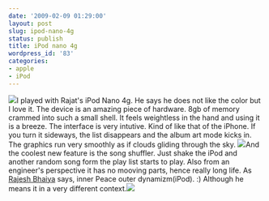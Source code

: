 ```yaml
---
date: '2009-02-09 01:29:00'
layout: post
slug: ipod-nano-4g
status: publish
title: iPod nano 4g
wordpress_id: '83'
categories:
- apple
- iPod
---
```


[![](http://1.bp.blogspot.com/_BQ0a8k-GX20/SY8zqMtHRaI/AAAAAAAACMU/aj7Zxl1g-PA/s400/IMG_0374.jpg)](http://1.bp.blogspot.com/_BQ0a8k-GX20/SY8zqMtHRaI/AAAAAAAACMU/aj7Zxl1g-PA/s1600-h/IMG_0374.jpg)I played with Rajat's iPod Nano 4g. He says he does not like the color but I love it. The device is an amazing piece of hardware. 8gb of memory crammed into such a small shell. It feels weightless in the hand and using it is a breeze. The interface is very intutive. Kind of like that of the iPhone. If you turn it sideways, the list disappears and the album art mode kicks in. The graphics run very smoothly as if clouds gliding through the sky. [![](http://3.bp.blogspot.com/_BQ0a8k-GX20/SY81JEbJrTI/AAAAAAAACMk/mQesK8ZxHAM/s400/features-faster20081119.jpg)](http://3.bp.blogspot.com/_BQ0a8k-GX20/SY81JEbJrTI/AAAAAAAACMk/mQesK8ZxHAM/s1600-h/features-faster20081119.jpg)And the coolest new feature is the song shuffler. Just shake the iPod and another random song form the play list starts to play. Also from an engineer's perspective it has no mooving parts, hence really long life. As [Rajesh Bhaiya](http://rajeshjagasia.com/) says, inner Peace outer dynamizm(iPod). :) Although he means it in a very different context.[![](http://3.bp.blogspot.com/_BQ0a8k-GX20/SY81JAG9YyI/AAAAAAAACMc/o283RPMg3xM/s400/skitched-20090209-010826.jpg)](http://3.bp.blogspot.com/_BQ0a8k-GX20/SY81JAG9YyI/AAAAAAAACMc/o283RPMg3xM/s1600-h/skitched-20090209-010826.jpg)
